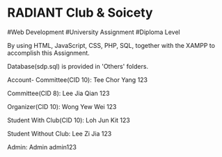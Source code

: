 # RADIANT Club & Soicety
#Web Development #University Assignment #Diploma Level


By using HTML, JavaScript, CSS, PHP, SQL, together with the XAMPP to accomplish this Assignment.

Database(sdp.sql) is provided in 'Others' folders.

Account-
Committee(CID 10):
Tee Chor Yang
123

Committee(CID 8):
Lee Jia Qian
123

Organizer(CID 10):
Wong Yew Wei
123

Student With Club(CID 10):
Loh Jun Kit
123

Student Without Club:
Lee Zi Jia
123

Admin:
Admin
admin123


